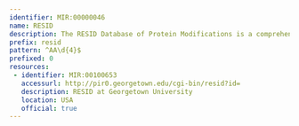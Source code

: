 ```yaml
---
identifier: MIR:00000046
name: RESID
description: The RESID Database of Protein Modifications is a comprehensive collection of annotations and structures for protein modifications including amino-terminal, carboxyl-terminal and peptide chain cross-link post-translational modifications.
prefix: resid
pattern: ^AA\d{4}$
prefixed: 0
resources:
 - identifier: MIR:00100653
   accessurl: http://pir0.georgetown.edu/cgi-bin/resid?id=
   description: RESID at Georgetown University
   location: USA
   official: true
---
```

